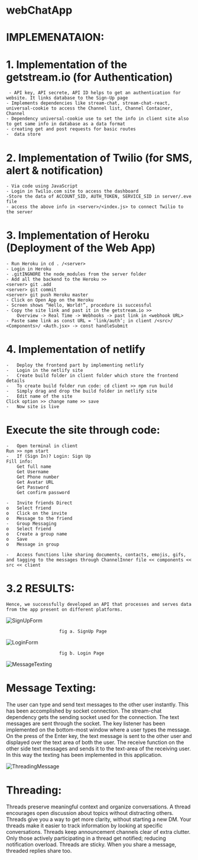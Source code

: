 ﻿# webChatApp


# IMPLEMENATAION:

# 1. Implementation of the getstream.io (for Authentication)
	 - API key, API secrete, API ID helps to get an authentication for website. It links database to the Sign-Up page
	- Implements dependencies like stream-chat, stream-chat-react, universal-cookie to access the Channel list, Channel Container, Channel
	- Dependency universal-cookie use to set the info in client site also to get same info in database as a data format
	- creating get and post requests for basic routes
	-  data store
 
# 2. Implementation of Twilio (for SMS, alert & notification)
	- Via code using JavaScript
	- Login in Twilio.com site to access the dashboard
	-Store the data of ACCOUNT_SID, AUTH_TOKEN, SERVICE_SID in server/.eve file
	- access the above info in <server>/<index.js> to connect Twilio to the server

# 3. Implementation of Heroku (Deployment of the Web App)
	- Run Heroku in cd . /<server>
	- Login in Heroku
	- .gitINGNORE the node_modules from the server folder
	- Add all the backend to the Heroku >> 
    <server> git .add
    <server> git commit
    <server> git push Heroku master
	- Click on Open App on the Heroku
	- Screen shows “Hello, World!”, procedure is successful
	- Copy the site link and past it in the getstream.io >> 
		Overview -> Real Time -> Webhooks -> past link in <webhook URL>
    - Paste same link as const URL = ‘link/auth’; in client /<src>/ <Components>/ <Auth.jsx> -> const handleSubmit

# 4. Implementation of netlify

    -	Deploy the frontend part by implementing netlify 
    -	Login in the netlify site 
    -	Create build folder in client folder which store the frontend details
    -	To create build folder run code: cd client >> npm run build
    -	Simply drag and drop the build folder in netlify site 
    -	Edit name of the site
    Click option >> change name >> save 
    -	Now site is live 


# Execute the site through code:
    -	Open terminal in client 
    Run >> npm start
    -	If (Sign In)? Login: Sign Up
    Fill info:
    	Get full name
    	Get Username
    	Get Phone number
    	Get Avatar URL
    	Get Password
    	Get confirm password
    	
    -	Invite friends Direct
    o	Select friend
    o	Click on the invite
    o	Message to the friend
    -	Group Messaging
    o	Select friend 
    o	Create a group name
    o	Save 
    o	Message in group
    
    -	Access functions like sharing documents, contacts, emojis, gifs, and tagging to the messages through ChannelInner file << components << src << client


# 3.2 RESULTS:
	Hence, we successfully developed an API that processes and serves data from the app present on different platforms. 	
![SignUpForm](https://github.com/Datta8517/webChatApp/assets/84066284/a7c7b52f-5417-4326-8032-b3a1063fdb6f)

						fig a. SignUp Page


![LoginForm](https://github.com/Datta8517/webChatApp/assets/84066284/70fcdbfb-a261-4792-8e00-0bd7bb6b2923)

						fig b. Login Page





![MessageTexting](https://github.com/Datta8517/webChatApp/assets/84066284/92cf843b-544a-4df9-986a-01504ddc8ac4)

# Message Texting: 
The user can type and send text messages to the other user instantly. This has been accomplished by socket connection. The stream-chat dependency gets the sending socket used for the connection. The text messages are sent through the socket. The key listener has been implemented on the bottom-most window where a user types the message. On the press of the Enter key, the text message is sent to the other user and displayed over the text area of both the user. The receive function on the other side text messages and sends it to the text-area of the receiving user. In this way the texting has been implemented in this application.






 
![ThreadingMessage](https://github.com/Datta8517/webChatApp/assets/84066284/3ffb4aa2-7117-4eea-a2b2-e365befc1474)			

# Threading:  
Threads preserve meaningful context and organize conversations. A thread encourages open discussion about topics without distracting others. Threads give you a way to get more clarity, without starting a new DM. Your threads make it easier to track information by looking at specific conversations. Threads keep announcement channels clear of extra clutter. Only those actively participating in a thread get notified; reducing notification overload. Threads are sticky. When you share a message, threaded replies share too. 

